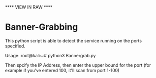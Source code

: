 **** VIEW IN RAW ****

# Banner-Grabbing
This python script is able to detect the service running on the ports specified.

Usage: 
root@kali:~# python3 Bannergrab.py

Then spcify the IP Address, then enter the upper bound for the port (for example if you've entered 100, it'll scan from port 1-100)
  
